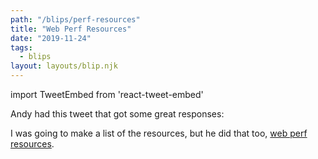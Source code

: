 ```yaml
---
path: "/blips/perf-resources"
title: "Web Perf Resources"
date: "2019-11-24"
tags:
  - blips
layout: layouts/blip.njk
---
```


import TweetEmbed from 'react-tweet-embed'

Andy had this tweet that got some great responses:

<TweetEmbed id="1193606108121837568" />

I was going to make a list of the resources, but he did that too, [web perf resources](https://www.notion.so/0ff36fef08f640ef9085103839bac372?v=6383913289ee4a2b8e87542cab06b1ca).
